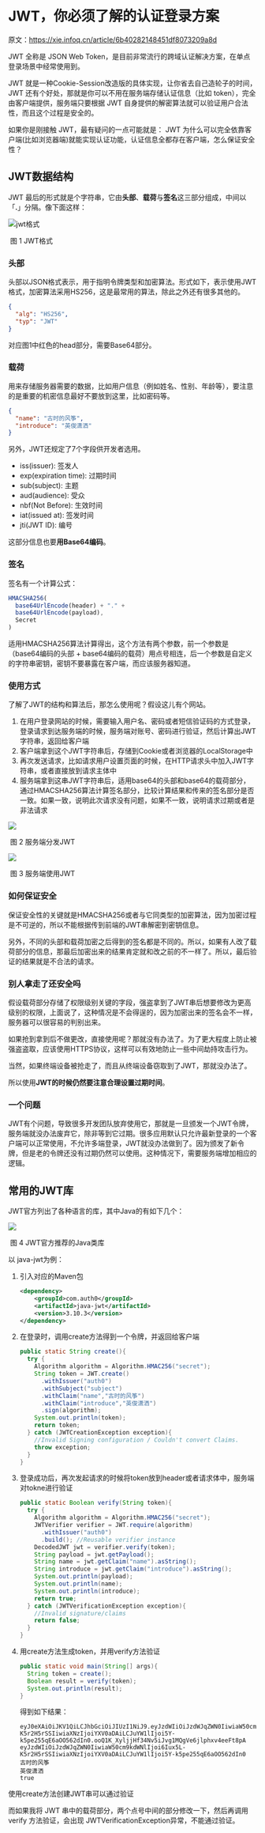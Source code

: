 # JWT，你必须了解的认证登录方案

原文：https://xie.infoq.cn/article/6b40282148451df8073209a8d



JWT 全称是 JSON Web Token，是目前非常流行的跨域认证解决方案，在单点登录场景中经常使用到。

JWT 就是一种Cookie-Session改造版的具体实现，让你省去自己造轮子的时间，JWT 还有个好处，那就是你可以不用在服务端存储认证信息（比如 token），完全由客户端提供，服务端只要根据 JWT 自身提供的解密算法就可以验证用户合法性，而且这个过程是安全的。

如果你是刚接触 JWT，最有疑问的一点可能就是： JWT 为什么可以完全依靠客户端(比如浏览器端)就能实现认证功能，认证信息全都存在客户端，怎么保证安全性？

## JWT数据结构

JWT 最后的形式就是个字符串，它由**头部**、**载荷**与**签名**这三部分组成，中间以「**.**」分隔。像下面这样：

![jwt格式](./images/structure.png)

​                                                            图 1 JWT格式

### 头部

头部以JSON格式表示，用于指明令牌类型和加密算法。形式如下，表示使用JWT格式，加密算法采用HS256，这是最常用的算法，除此之外还有很多其他的。

```json
{
  "alg": "HS256",
  "typ": "JWT"
}
```

对应图1中红色的head部分，需要Base64部分。

### 载荷

用来存储服务器需要的数据，比如用户信息（例如姓名、性别、年龄等），要注意的是重要的机密信息最好不要放到这里，比如密码等。

```json
{
  "name": "古时的风筝",
  "introduce": "英俊潇洒"
}
```

另外，JWT还规定了7个字段供开发者选用。

* iss(issuer): 签发人
* exp(expiration time): 过期时间
* sub(subject): 主题
* aud(audience): 受众
* nbf(Not Before): 生效时间
* iat(issued at): 签发时间
* jti(JWT ID): 编号

这部分信息也要**用Base64编码**。

### 签名

签名有一个计算公式：

```javascript
HMACSHA256(
  base64UrlEncode(header) + "." +
  base64UrlEncode(payload),
  Secret
)
```

适用HMACSHA256算法计算得出，这个方法有两个参数，前一个参数是（base64编码的头部 + base64编码的载荷）用点号相连，后一个参数是自定义的字符串密钥，密钥不要暴露在客户端，而应该服务器知道。

### 使用方式

了解了JWT的结构和算法后，那怎么使用呢？假设这儿有个网站。

1. 在用户登录网站的时候，需要输入用户名、密码或者短信验证码的方式登录，登录请求到达服务端的时候，服务端对账号、密码进行验证，然后计算出JWT字符串，返回给客户端
2. 客户端拿到这个JWT字符串后，存储到Cookie或者浏览器的LocalStorage中
3. 再次发送请求，比如请求用户设置页面的时候，在HTTP请求头中加入JWT字符串，或者直接放到请求主体中
4. 服务端拿到这串JWT字符串后，适用base64的头部和base64的载荷部分，通过HMACSHA256算法计算签名部分，比较计算结果和传来的签名部分是否一致。如果一致，说明此次请求没有问题，如果不一致，说明请求过期或者是非法请求

![](./images/JWT_using.png)

​                                                            图 2 服务端分发JWT

![](./images/JWT_using_2.png)

​                                                            图 3 服务端使用JWT

### 如何保证安全

保证安全性的关键就是HMACSHA256或者与它同类型的加密算法，因为加密过程是不可逆的，所以不能根据传到前端的JWT串解密到密钥信息。

另外，不同的头部和载荷加密之后得到的签名都是不同的。所以，如果有人改了载荷部分的信息，那最后加密出来的结果肯定就和改之前的不一样了。所以，最后验证的结果就是不合法的请求。

### 别人拿走了还安全吗

假设载荷部分存储了权限级别关键的字段，强盗拿到了JWT串后想要修改为更高级别的权限，上面说了，这种情况是不会得逞的，因为加密出来的签名会不一样，服务器可以很容易的判别出来。

如果抢到拿到后不做更改，直接使用呢？那就没有办法了。为了更大程度上防止被强盗盗取，应该使用HTTPS协议，这样可以有效地防止一些中间劫持攻击行为。

当然，如果终端设备被抢走了，而且从终端设备窃取到了JWT，那就没办法了。

所以使用**JWT的时候仍然要注意合理设置过期时间**。

### 一个问题

JWT有个问题，导致很多开发团队放弃使用它，那就是一旦颁发一个JWT令牌，服务端就没办法废弃它，除非等到它过期。很多应用默认只允许最新登录的一个客户端可以正常使用，不允许多端登录，JWT就没办法做到了。因为颁发了新令牌，但是老的令牌还没有过期仍然可以使用。这种情况下，需要服务端增加相应的逻辑。

## 常用的JWT库

JWT官方列出了各种语言的库，其中Java的有如下几个：

![](./images/JWT_libs.png)

​                                                            图 4 JWT官方推荐的Java类库

以 java-jwt为例：

1. 引入对应的Maven包

   ```xml
   <dependency>
       <groupId>com.auth0</groupId>
       <artifactId>java-jwt</artifactId>
       <version>3.10.3</version>
   </dependency>
   ```

2. 在登录时，调用create方法得到一个令牌，并返回给客户端

   ```java
   public static String create(){
     try {
       Algorithm algorithm = Algorithm.HMAC256("secret");
       String token = JWT.create()
         .withIssuer("auth0")
         .withSubject("subject")
         .withClaim("name","古时的风筝")
         .withClaim("introduce","英俊潇洒")
         .sign(algorithm);
       System.out.println(token);
       return token;
     } catch (JWTCreationException exception){
       //Invalid Signing configuration / Couldn't convert Claims.
       throw exception;
     }
   }
   
   ```

3. 登录成功后，再次发起请求的时候将token放到header或者请求体中，服务端对tokne进行验证

   ```java
   public static Boolean verify(String token){
     try {
       Algorithm algorithm = Algorithm.HMAC256("secret");
       JWTVerifier verifier = JWT.require(algorithm)
         .withIssuer("auth0")
         .build(); //Reusable verifier instance
       DecodedJWT jwt = verifier.verify(token);
       String payload = jwt.getPayload();
       String name = jwt.getClaim("name").asString();
       String introduce = jwt.getClaim("introduce").asString();
       System.out.println(payload);
       System.out.println(name);
       System.out.println(introduce);
       return true;
     } catch (JWTVerificationException exception){
       //Invalid signature/claims
       return false;
     }
   }
   ```

4. 用create方法生成token，并用verify方法验证

   ```java
   public static void main(String[] args){
     String token = create();
     Boolean result = verify(token);
     System.out.println(result);
   }
   ```

   得到如下结果：

   ```shell
   eyJ0eXAiOiJKV1QiLCJhbGciOiJIUzI1NiJ9.eyJzdWIiOiJzdWJqZWN0IiwiaW50cm9kdWNlIjoi6Iux5L-K5r2H5rSSIiwiaXNzIjoiYXV0aDAiLCJuYW1lIjoi5Y-k5pe255qE6aOO562dIn0.ooQ1K_XyljjHf34Nv5iJvg1MQgVe6jlphxv4eeFt8pA
   eyJzdWIiOiJzdWJqZWN0IiwiaW50cm9kdWNlIjoi6Iux5L-K5r2H5rSSIiwiaXNzIjoiYXV0aDAiLCJuYW1lIjoi5Y-k5pe255qE6aOO562dIn0
   古时的风筝
   英俊潇洒
   true
   ```

使用create方法创建JWT串可以通过验证

而如果我将 JWT 串中的载荷部分，两个点号中间的部分修改一下，然后再调用 verify 方法验证，会出现 JWTVerificationException异常，不能通过验证。
